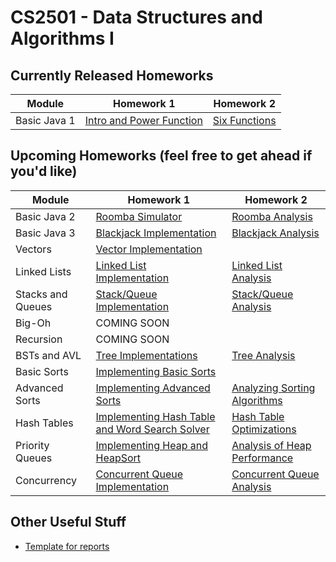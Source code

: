 CS2501 - Data Structures and Algorithms I
===============================

<a name="introduction"></a>Currently Released Homeworks
--------------------------------------- 

| Module | Homework 1 | Homework 2 |
|--------------|------------------|------------------|
| Basic Java 1 | <a href="BasicJava1/power.pdf">Intro and Power Function</a> | <a href="BasicJava1/sixFunctions.pdf">Six Functions</a> |


<a name="other"></a>Upcoming Homeworks (feel free to get ahead if you'd like)
---------------------------------------

| Module | Homework 1 | Homework 2 |
|--------------|------------------|------------------|
| Basic Java 2 | <a href="BasicJava2/roomba.pdf">Roomba Simulator</a> | <a href="BasicJava2/roombaAnalysis.pdf">Roomba Analysis</a> |
| Basic Java 3 | <a href="ObjectsAndClasses/blackjack.pdf">Blackjack Implementation</a> | <a href="ObjectsAndClasses/blackjackAnalysis.pdf">Blackjack Analysis</a> |
| Vectors | <a href="Vectors/vectors.pdf">Vector Implementation</a> | |
| Linked Lists | <a href="LinkedLists/linkedlists.pdf">Linked List Implementation</a> | <a href="LinkedLists/linkedlistsAnalysis.pdf">Linked List Analysis</a> |
| Stacks and Queues | <a href="StacksAndQueues/stacksAndQueues.pdf">Stack/Queue Implementation</a> | <a href="StacksAndQueues/stackAndQueueAnalysis.pdf">Stack/Queue Analysis</a> |
| Big-Oh | COMING SOON | |
| Recursion | COMING SOON | |
| BSTs and AVL | <a href="BinarySearchTrees/BinarySearchTrees.pdf">Tree Implementations</a> | <a href="BinarySearchTrees/BSTAnalysis.pdf">Tree Analysis</a> |
| Basic Sorts | <a href="BasicSorts/basicSorts.pdf">Implementing Basic Sorts</a>| |
| Advanced Sorts | <a href="AdvancedSorts/advancedSorts.pdf">Implementing Advanced Sorts</a> | <a href="AdvancedSorts/sortingAnalysis.pdf">Analyzing Sorting Algorithms</a> |
| Hash Tables | <a href="HashTables/hashTables.pdf">Implementing Hash Table and Word Search Solver</a> | <a href="HashTables/hashTableAnalysis.pdf">Hash Table Optimizations</a> |
| Priority Queues | <a href="PriorityQueues/PriorityQueues.pdf">Implementing Heap and HeapSort</a> | <a href="PriorityQueues/PriorityQueueAnalysis.pdf">Analysis of Heap Performance</a> |
| Concurrency | <a href="Concurrency/concurrency.pdf">Concurrent Queue Implementation</a> | <a href="Concurrency/concurrencyAnalysis.pdf">Concurrent Queue Analysis</a> |


<a name="other"></a>Other Useful Stuff
---------------------------------------

- [Template for reports](./WordPaperTemplate.zip) 
